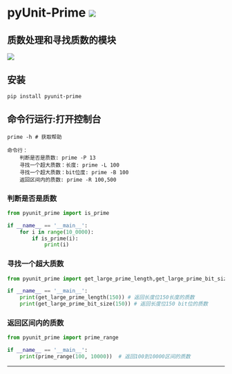 # **pyUnit-Prime** [![](https://gitee.com/tyoui/logo/raw/master/logo/photolog.png)][1]

## 质数处理和寻找质数的模块
[![](https://img.shields.io/badge/Python-3.7-green.svg)](https://pypi.org/project/pyunit-prime/)


## 安装
    pip install pyunit-prime
    
## 命令行运行:打开控制台
    prime -h # 获取帮助
    
    命令行：
        判断是否是质数: prime -P 13
        寻找一个超大质数：长度: prime -L 100
        寻找一个超大质数：bit位度: prime -B 100
        返回区间内的质数: prime -R 100,500
    
    
### 判断是否是质数
```python
from pyunit_prime import is_prime

if __name__ == '__main__':
    for i in range(10_0000):
        if is_prime(i):
            print(i)
```

### 寻找一个超大质数
```python
from pyunit_prime import get_large_prime_length,get_large_prime_bit_size

if __name__ == '__main__':
    print(get_large_prime_length(150)) # 返回长度位150长度的质数
    print(get_large_prime_bit_size(150)) # 返回长度位150 bit位的质数
```

### 返回区间内的质数
```python
from pyunit_prime import prime_range

if __name__ == '__main__':
    print(prime_range(100, 10000))  # 返回100到10000区间的质数
```


***
[1]: https://blog.jtyoui.com
